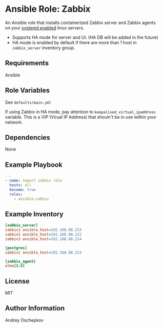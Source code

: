 Ansible Role: Zabbix
=========

An Ansible role that installs containerized Zabbix server and Zabbix agents on your <ins>systemd enabled</ins> linux servers.
 - Supports HA mode for server and UI. (HA DB will be added in the future)
 - HA mode is enabled by default if there are more than 1 host in `zabbix_server` inventory group.

Requirements
------------

Ansible

Role Variables
--------------

See `defaults/main.yml`

If using Zabbix in HA mode, pay attention to `keepalived_virtual_ipaddress` variable. This is a VIP (Virual IP Address) that shouln't be in use within your network.

Dependencies
------------

None

Example Playbook
----------------

```yaml
---
- name: Import zabbix role
  hosts: all
  become: true
  roles:
    - ansible-zabbix
```

Example Inventory
----------------

```ini
[zabbix_server]
zabbix1 ansible_host=192.168.88.223
zabbix2 ansible_host=192.168.88.222
zabbix3 ansible_host=192.168.88.224

[postgres]
zabbix1 ansible_host=192.168.88.223

[zabbix_agent]
alma[1:3]

```

License
-------

MIT

Author Information
------------------

Andrey Oschepkov
